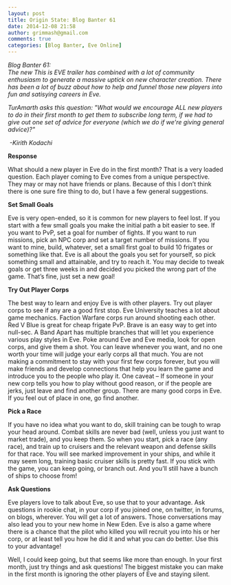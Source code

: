 ```yaml
---
layout: post
title: Origin State: Blog Banter 61
date: 2014-12-08 21:58
author: grimmash@gmail.com
comments: true
categories: [Blog Banter, Eve Online]
---
```

<div><em>Blog Banter 61:</em></div>
<em>The new This is EVE trailer has combined with a lot of community enthusiasm to generate a massive uptick on new character creation. There has been a lot of buzz about how to help and funnel those new players into fun and satisying careers in Eve.</em>

<em>TurAmarth asks this question: "What would we encourage ALL new players to do in their first month to get them to subscribe long term, if we had to give out one set of advice for everyone (which we do if we're giving general advice)?"</em>

<em> -Kirith Kodachi</em>

<strong>Response</strong>

What should a new player in Eve do in the first month? That is a very loaded question. Each player coming to Eve comes from a unique perspective. They may or may not have friends or plans. Because of this I don’t think there is one sure fire thing to do, but I have a few general suggestions.

<strong>Set Small Goals</strong>

Eve is very open-ended, so it is common for new players to feel lost. If you start with a few small goals you make the initial path a bit easier to see. If you want to PvP, set a goal for number of fights. If you want to run missions, pick an NPC corp and set a target number of missions. If you want to mine, build, whatever, set a small first goal to build 10 frigates or something like that. Eve is all about the goals you set for yourself, so pick something small and attainable, and try to reach it. You may decide to tweak goals or get three weeks in and decided you picked the wrong part of the game. That’s fine, just set a new goal!

<strong>Try Out Player Corps</strong>

The best way to learn and enjoy Eve is with other players. Try out player corps to see if any are a good first stop. Eve University teaches a lot about game mechanics. Faction Warfare corps run around shooting each other. Red V Blue is great for cheap frigate PvP. Brave is an easy way to get into null-sec. A Band Apart has multiple branches that will let you experience various play styles in Eve. Poke around Eve and Eve media, look for open corps, and give them a shot.
You can leave whenever you want, and no one worth your time will judge your early corps all that much. You are not making a commitment to stay with your first few corps forever, but you will make friends and develop connections that help you learn the game and introduce you to the people who play it. One caveat – If someone in your new corp tells you how to play without good reason, or if the people are jerks, just leave and find another group. There are many good corps in Eve. If you feel out of place in one, go find another.

<strong>Pick a Race</strong>

If you have no idea what you want to do, skill training can be tough to wrap your head around. Combat skills are never bad (well, unless you just want to market trade), and you keep them. So when you start, pick a race (any race), and train up to cruisers and the relevant weapon and defense skills for that race. You will see marked improvement in your ships, and while it may seem long, training basic cruiser skills is pretty fast. If you stick with the game, you can keep going, or branch out. And you’ll still have a bunch of ships to choose from!

<strong>Ask Questions</strong>

Eve players love to talk about Eve, so use that to your advantage. Ask questions in rookie chat, in your corp if you joined one, on twitter, in forums, on blogs, wherever. You will get a lot of answers. Those conversations may also lead you to your new home in New Eden. Eve is also a game where there is a chance that the pilot who killed you will recruit you into his or her corp, or at least tell you how he did it and what you can do better. Use this to your advantage!

Well, I could keep going, but that seems like more than enough. In your first month, just try things and ask questions! The biggest mistake you can make in the first month is ignoring the other players of Eve and staying silent.
